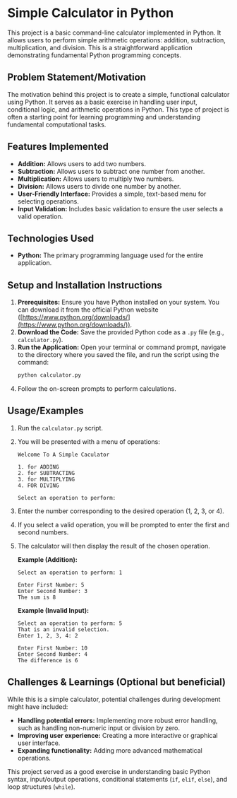 # Simple Calculator in Python

This project is a basic command-line calculator implemented in Python. It allows users to perform simple arithmetic operations: addition, subtraction, multiplication, and division. This is a straightforward application demonstrating fundamental Python programming concepts.

## Problem Statement/Motivation

The motivation behind this project is to create a simple, functional calculator using Python. It serves as a basic exercise in handling user input, conditional logic, and arithmetic operations in Python. This type of project is often a starting point for learning programming and understanding fundamental computational tasks.

## Features Implemented

* **Addition:** Allows users to add two numbers.
* **Subtraction:** Allows users to subtract one number from another.
* **Multiplication:** Allows users to multiply two numbers.
* **Division:** Allows users to divide one number by another.
* **User-Friendly Interface:** Provides a simple, text-based menu for selecting operations.
* **Input Validation:** Includes basic validation to ensure the user selects a valid operation.

## Technologies Used

* **Python:** The primary programming language used for the entire application.

## Setup and Installation Instructions

1.  **Prerequisites:** Ensure you have Python installed on your system. You can download it from the official Python website ([https://www.python.org/downloads/](https://www.python.org/downloads/)).
2.  **Download the Code:** Save the provided Python code as a `.py` file (e.g., `calculator.py`).
3.  **Run the Application:** Open your terminal or command prompt, navigate to the directory where you saved the file, and run the script using the command:
    ```bash
    python calculator.py
    ```
4.  Follow the on-screen prompts to perform calculations.

## Usage/Examples

1.  Run the `calculator.py` script.
2.  You will be presented with a menu of operations:
    ```
    Welcome To A Simple Caculator

    1. for ADDING
    2. for SUBTRACTING
    3. for MULTIPLYING
    4. FOR DIVING

    Select an operation to perform:
    ```
3.  Enter the number corresponding to the desired operation (1, 2, 3, or 4).
4.  If you select a valid operation, you will be prompted to enter the first and second numbers.
5.  The calculator will then display the result of the chosen operation.

    **Example (Addition):**
    ```
    Select an operation to perform: 1

    Enter First Number: 5
    Enter Second Number: 3
    The sum is 8
    ```

    **Example (Invalid Input):**
    ```
    Select an operation to perform: 5
    That is an invalid selection.
    Enter 1, 2, 3, 4: 2

    Enter First Number: 10
    Enter Second Number: 4
    The difference is 6
    ```

## Challenges & Learnings (Optional but beneficial)

While this is a simple calculator, potential challenges during development might have included:

* **Handling potential errors:** Implementing more robust error handling, such as handling non-numeric input or division by zero.
* **Improving user experience:** Creating a more interactive or graphical user interface.
* **Expanding functionality:** Adding more advanced mathematical operations.

This project served as a good exercise in understanding basic Python syntax, input/output operations, conditional statements (`if`, `elif`, `else`), and loop structures (`while`).
```
